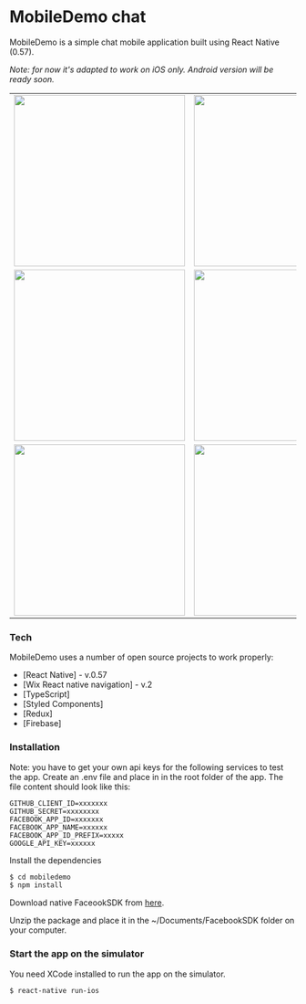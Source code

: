 # MobileDemo chat

MobileDemo is a simple chat mobile application built using React Native (0.57). 

*Note: for now it's adapted to work on iOS only. Android version will be ready soon.*

|  |  |  |
| ------------- | ------------- | ------------- |
| <img src="https://github.com/mikhail-angelov/mobile-demo/blob/master/screenshots/screenshot1.png" width="300"/>  | <img src="https://github.com/mikhail-angelov/mobile-demo/blob/master/screenshots/screenshot2.png" width="300"/>  | <img src="https://github.com/mikhail-angelov/mobile-demo/blob/master/screenshots/screenshot3.png" width="300"/>  |
| <img src="https://github.com/mikhail-angelov/mobile-demo/blob/master/screenshots/screenshot4.png" width="300"/>  | <img src="https://github.com/mikhail-angelov/mobile-demo/blob/master/screenshots/screenshot10.png" width="300"/>  | <img src="https://github.com/mikhail-angelov/mobile-demo/blob/master/screenshots/screenshot5.png" width="300"/>  |
| <img src="https://github.com/mikhail-angelov/mobile-demo/blob/master/screenshots/screenshot6.png" width="300"/>  | <img src="https://github.com/mikhail-angelov/mobile-demo/blob/master/screenshots/screenshot8.png" width="300"/>  | <img src="https://github.com/mikhail-angelov/mobile-demo/blob/master/screenshots/screenshot9.png" width="300"/>  |
### Tech

MobileDemo uses a number of open source projects to work properly:

* [React Native] - v.0.57
* [Wix React native navigation] - v.2
* [TypeScript]
* [Styled Components]
* [Redux]
* [Firebase]

### Installation

Note: you have to get your own api keys for the following services to test the app. Create an .env file and place in in the root folder of the app.
The file content should look like this:
```
GITHUB_CLIENT_ID=xxxxxxx
GITHUB_SECRET=xxxxxxxx
FACEBOOK_APP_ID=xxxxxxx
FACEBOOK_APP_NAME=xxxxxx
FACEBOOK_APP_ID_PREFIX=xxxxx
GOOGLE_API_KEY=xxxxxx
```
Install the dependencies

```sh
$ cd mobiledemo
$ npm install
```
Download native FaceookSDK from [here](https://origincache.facebook.com/developers/resources/?id=facebook-ios-sdk-current.zip). 

Unzip the package and place it in the ~/Documents/FacebookSDK folder on your computer.

### Start the app on the simulator

You need XCode installed to run the app on the simulator.
```
$ react-native run-ios
```
